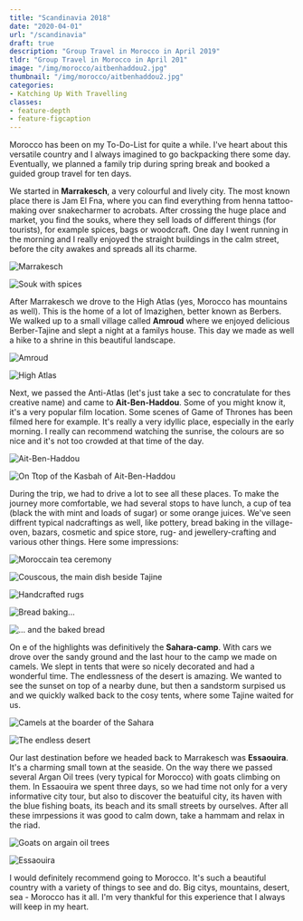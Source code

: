 ```yaml
---
title: "Scandinavia 2018"
date: "2020-04-01"
url: "/scandinavia"
draft: true
description: "Group Travel in Morocco in April 2019"
tldr: "Group Travel in Morocco in April 201"
image: "/img/morocco/aitbenhaddou2.jpg"
thumbnail: "/img/morocco/aitbenhaddou2.jpg"
categories:
- Katching Up With Travelling
classes: 
- feature-depth
- feature-figcaption
---
```

Morocco has been on my To-Do-List for quite a while. I've heart about this versatile country and I always imagined to go backpacking there some day. Eventually, we planned a family trip during spring break and booked a guided group travel for ten days.

<!--more-->

We started in **Marrakesch**, a very colourful and lively city. The most known place there is Jam El Fna, where you can find everything from henna tattoo-making over snakecharmer to acrobats. After crossing the huge place and market, you find the souks, where they sell loads of different things (for tourists), for example spices, bags or woodcraft. One day I went running in the morning and I really enjoyed the straight buildings in the calm street, before the city awakes and spreads all its charme.

![Marrakesch](/img/morocco/marrakesch.jpg)

![Souk with spices](/img/morocco/spices.jpg)

After Marrakesch we drove to the High Atlas (yes, Morocco has mountains as well). This is the home of a lot of Imazighen, better known as Berbers. We walked up to a small village called **Amroud** where we enjoyed delicious Berber-Tajine and slept a night at a familys house. This day we made as well a hike to a shrine in this beautiful landscape.

![Amroud](/img/morocco/aroumd.jpg)

![High Atlas](/img/morocco/atlas.jpg)

Next, we passed the Anti-Atlas (let's just take a sec to concratulate for thes creative name) and came to **Ait-Ben-Haddou**. Some of you might know it, it's a very popular film location. Some scenes of Game of Thrones has been filmed here for example. It's really a very idyllic place, especially in the early morning. I really can recommend watching the sunrise, the colours are so nice and it's not too crowded at that time of the day.

![Ait-Ben-Haddou](/img/morocco/aitbenhaddou2.jpg)

![On Ttop of the Kasbah of Ait-Ben-Haddou](/img/morocco/aitbenhaddou.jpg)

During the trip, we had to drive a lot to see all these places. To make the journey more comfortable, we had several stops to have lunch, a cup of tea (black the with mint and loads of sugar) or some orange juices. We've seen diffrent typical nadcraftings as well, like pottery, bread baking in the village-oven, bazars, cosmetic and spice store, rug- and jewellery-crafting and various other things. Here some impressions:

![Moroccain tea ceremony](/img/morocco/tea.jpg)

![Couscous, the main dish beside Tajine](/img/morocco/couscous.jpg)

![Handcrafted rugs](/img/morocco/rug.jpg)

![Bread baking...](/img/morocco/bread.jpg)

![... and the baked bread](/img/morocco/bread2.jpg)

On e of the highlights was definitively the **Sahara-camp**. With cars we drove over the sandy ground and the last hour to the camp we made on camels. We slept in tents that were so nicely decorated and had a wonderful time. The endlessness of the desert is amazing. We wanted to see the sunset on top of a nearby dune, but then a sandstorm surpised us and we quickly walked back to the cosy tents, where some Tajine waited for us.

![Camels at the boarder of the Sahara](/img/morocco/camels.jpg)

![The endless desert](/img/morocco/sahara.jpg)

Our last destination before we headed back to Marrakesch was **Essaouira**. It's a charming small town at the seaside. On the way there we passed several Argan Oil trees (very typical for Morocco) with goats climbing on them. In Essaouira we spent three days, so we had time not only for a very informative city tour, but also to discover the beatuiful city, its haven with the blue fishing boats, its beach and its small streets by ourselves. After all these imrpessions it was good to calm down, take a hammam and relax in the riad. 

![Goats on argain oil trees](/img/morocco/argantree.jpg)

![Essaouira](/img/morocco/essaouira.jpg)

I would definitely recommend going to Morocco. It's such a beautiful country with a variety of things to see and do. Big citys, mountains, desert, sea - Morocco has it all. I'm very thankful for this experience that I always will keep in my heart.

